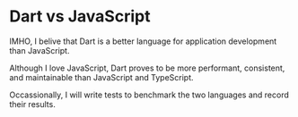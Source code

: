 # Dart vs JavaScript

IMHO, I belive that Dart is a better language for application development than JavaScript.

Although I love JavaScript, Dart proves to be more performant, consistent, and maintainable than
JavaScript and TypeScript.

Occassionally, I will write tests to benchmark the two languages and record their results.
